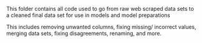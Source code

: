 This folder contains all code used to go from raw web scraped data sets to a cleaned final data set for use in models and model preparations

This includes removing unwanted columns, fixing missing/ incorrect values, merging data sets, fixing disagreements, renaming, and more.